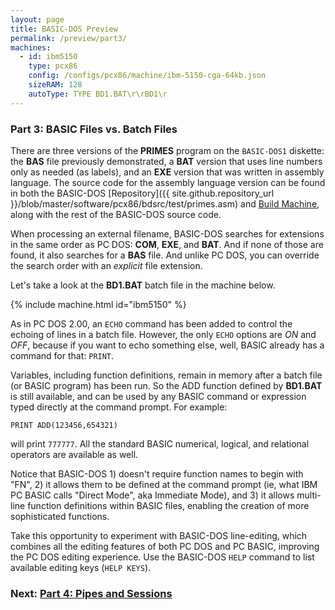 ```yaml
---
layout: page
title: BASIC-DOS Preview
permalink: /preview/part3/
machines:
  - id: ibm5150
    type: pcx86
    config: /configs/pcx86/machine/ibm-5150-cga-64kb.json
    sizeRAM: 128
    autoType: TYPE BD1.BAT\r\rBD1\r
---
```


### Part 3: BASIC Files vs. Batch Files

There are three versions of the **PRIMES** program on the `BASIC-DOS1` diskette:
the **BAS** file previously demonstrated, a **BAT** version that uses line numbers
only as needed (as labels), and an **EXE** version that was written in assembly
language.  The source code for the assembly language version can be found in both
the BASIC-DOS [Repository]({{ site.github.repository_url }}/blob/master/software/pcx86/bdsrc/test/primes.asm)
and [Build Machine](/build/), along with the rest of the BASIC-DOS source code.

When processing an external filename, BASIC-DOS searches for extensions in the
same order as PC DOS: **COM**, **EXE**, and **BAT**.  And if none of those
are found, it also searches for a **BAS** file.  And unlike PC DOS, you can
override the search order with an *explicit* file extension.

Let's take a look at the **BD1.BAT** batch file in the machine below.

{% include machine.html id="ibm5150" %}

As in PC DOS 2.00, an `ECHO` command has been added to control the echoing
of lines in a batch file.  However, the only `ECHO` options are *ON* and *OFF*,
because if you want to echo something else, well, BASIC already has a command
for that: `PRINT`.

Variables, including function definitions, remain in memory after a batch file
(or BASIC program) has been run.  So the ADD function defined by **BD1.BAT**
is still available, and can be used by any BASIC command or expression typed
directly at the command prompt.  For example:

    PRINT ADD(123456,654321)

will print `777777`.  All the standard BASIC numerical, logical, and relational
operators are available as well.

Notice that BASIC-DOS 1) doesn't require function names to begin with "FN",
2) it allows them to be defined at the command prompt (ie, what IBM PC BASIC
calls "Direct Mode", aka Immediate Mode), and 3) it allows multi-line function
definitions within BASIC files, enabling the creation of more sophisticated
functions.

Take this opportunity to experiment with BASIC-DOS line-editing, which combines
all the editing features of both PC DOS and PC BASIC, improving the PC DOS
editing experience.  Use the BASIC-DOS `HELP` command to list available editing
keys (`HELP KEYS`).

### Next: [Part 4: Pipes and Sessions](../part4/)
